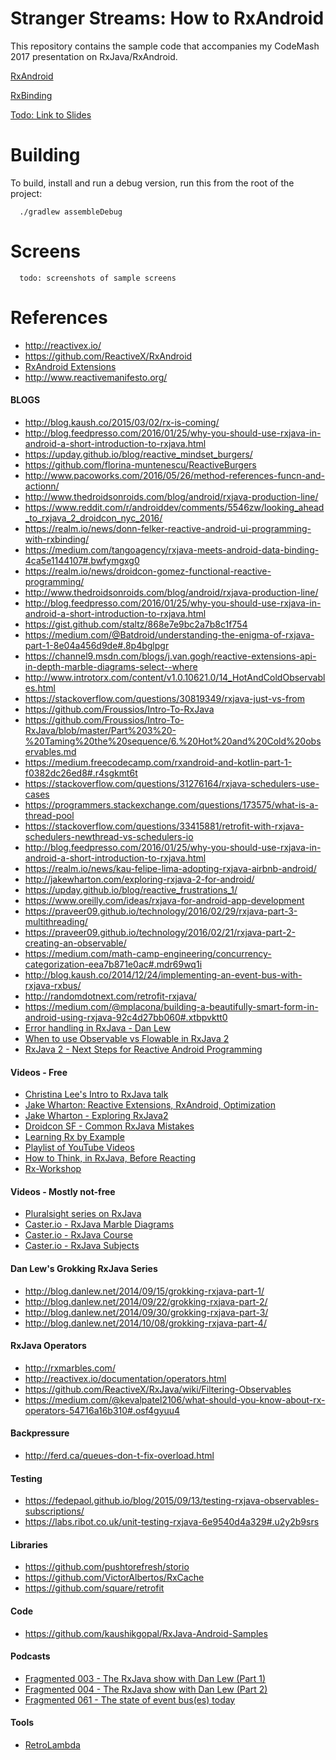 Stranger Streams: How to RxAndroid
=====================================

This repository contains the sample code that accompanies my CodeMash 2017 presentation on RxJava/RxAndroid.

[RxAndroid](https://github.com/ReactiveX/RxAndroid)

[RxBinding](https://github.com/JakeWharton/RxBinding)

[Todo: Link to Slides](http://www.google.com)

# Building

To build, install and run a debug version, run this from the root of the project:

```
  ./gradlew assembleDebug
```

# Screens
```
  todo: screenshots of sample screens
```

# References

* http://reactivex.io/
* https://github.com/ReactiveX/RxAndroid
* [RxAndroid Extensions](https://github.com/ReactiveX/RxAndroid/wiki)
* http://www.reactivemanifesto.org/

#### BLOGS
* http://blog.kaush.co/2015/03/02/rx-is-coming/
* http://blog.feedpresso.com/2016/01/25/why-you-should-use-rxjava-in-android-a-short-introduction-to-rxjava.html
* https://upday.github.io/blog/reactive_mindset_burgers/
* https://github.com/florina-muntenescu/ReactiveBurgers
* http://www.pacoworks.com/2016/05/26/method-references-funcn-and-actionn/
* http://www.thedroidsonroids.com/blog/android/rxjava-production-line/
* https://www.reddit.com/r/androiddev/comments/5546zw/looking_ahead_to_rxjava_2_droidcon_nyc_2016/
* https://realm.io/news/donn-felker-reactive-android-ui-programming-with-rxbinding/
* https://medium.com/tangoagency/rxjava-meets-android-data-binding-4ca5e1144107#.bwfymgxg0
* https://realm.io/news/droidcon-gomez-functional-reactive-programming/
* http://www.thedroidsonroids.com/blog/android/rxjava-production-line/
* http://blog.feedpresso.com/2016/01/25/why-you-should-use-rxjava-in-android-a-short-introduction-to-rxjava.html
* https://gist.github.com/staltz/868e7e9bc2a7b8c1f754
* https://medium.com/@Batdroid/understanding-the-enigma-of-rxjava-part-1-8e04a456d9de#.8p4bglpgr
* https://channel9.msdn.com/blogs/j.van.gogh/reactive-extensions-api-in-depth-marble-diagrams-select--where
* http://www.introtorx.com/content/v1.0.10621.0/14_HotAndColdObservables.html
* https://stackoverflow.com/questions/30819349/rxjava-just-vs-from
* https://github.com/Froussios/Intro-To-RxJava
* https://github.com/Froussios/Intro-To-RxJava/blob/master/Part%203%20-%20Taming%20the%20sequence/6.%20Hot%20and%20Cold%20observables.md
* https://medium.freecodecamp.com/rxandroid-and-kotlin-part-1-f0382dc26ed8#.r4sgkmt6t
* https://stackoverflow.com/questions/31276164/rxjava-schedulers-use-cases
* https://programmers.stackexchange.com/questions/173575/what-is-a-thread-pool
* https://stackoverflow.com/questions/33415881/retrofit-with-rxjava-schedulers-newthread-vs-schedulers-io
* http://blog.feedpresso.com/2016/01/25/why-you-should-use-rxjava-in-android-a-short-introduction-to-rxjava.html
* https://realm.io/news/kau-felipe-lima-adopting-rxjava-airbnb-android/
* http://jakewharton.com/exploring-rxjava-2-for-android/
* https://upday.github.io/blog/reactive_frustrations_1/
* https://www.oreilly.com/ideas/rxjava-for-android-app-development
* https://praveer09.github.io/technology/2016/02/29/rxjava-part-3-multithreading/
* https://praveer09.github.io/technology/2016/02/21/rxjava-part-2-creating-an-observable/
* https://medium.com/math-camp-engineering/concurrency-categorization-eea7b871e0ac#.mdr69wq1i
* http://blog.kaush.co/2014/12/24/implementing-an-event-bus-with-rxjava-rxbus/
* http://randomdotnext.com/retrofit-rxjava/
* https://medium.com/@mplacona/building-a-beautifully-smart-form-in-android-using-rxjava-92c4d27bb060#.xtbpvktt0
* [Error handling in RxJava - Dan Lew](http://blog.danlew.net/2015/12/08/error-handling-in-rxjava/)
* [When to use Observable vs Flowable in RxJava 2](https://github.com/ReactiveX/RxJava/wiki/What's-different-in-2.0#when-to-use-observable)
* [RxJava 2 - Next Steps for Reactive Android Programming](https://futurice.com/blog/the-next-step-for-reactive-android-programming)

#### Videos - Free
* [Christina Lee's Intro to RxJava talk](https://realm.io/news/intro-to-rxjava/)
* [Jake Wharton: Reactive Extensions, RxAndroid, Optimization](https://www.youtube.com/watch?v=qGM04LcSCmo)
* [Jake Wharton - Exploring RxJava2](https://realm.io/news/gotocph-jake-wharton-exploring-rxjava2-android/)
* [Droidcon SF - Common RxJava Mistakes](https://www.youtube.com/watch?v=QdmkXL7XikQ)
* [Learning Rx by Example](https://vimeo.com/190922794)
* [Playlist of YouTube Videos](https://www.youtube.com/playlist?list=PLWAnz6AE4dga8ZSEBr9kmCcqxKlBlZeOI)
* [How to Think, in RxJava, Before Reacting](https://vimeo.com/170796165)
* [Rx-Workshop](https://channel9.msdn.com/Series/Rx-Workshop/Rx-Workshop-Introduction)

#### Videos - Mostly not-free
* [Pluralsight series on RxJava](https://app.pluralsight.com/library/courses/reactive-programming-java-8-rxjava/table-of-contents)
* [Caster.io - RxJava Marble Diagrams](https://caster.io/lessons/rxjava-marble-diagrams/)
* [Caster.io - RxJava Course](https://caster.io/courses/rxjava/)
* [Caster.io - RxJava Subjects](https://caster.io/courses/rxjava-subjects/)

#### Dan Lew's Grokking RxJava Series
* http://blog.danlew.net/2014/09/15/grokking-rxjava-part-1/
* http://blog.danlew.net/2014/09/22/grokking-rxjava-part-2/
* http://blog.danlew.net/2014/09/30/grokking-rxjava-part-3/
* http://blog.danlew.net/2014/10/08/grokking-rxjava-part-4/

#### RxJava Operators
* http://rxmarbles.com/
* http://reactivex.io/documentation/operators.html
* https://github.com/ReactiveX/RxJava/wiki/Filtering-Observables
* https://medium.com/@kevalpatel2106/what-should-you-know-about-rx-operators-54716a16b310#.osf4gyuu4

#### Backpressure
* http://ferd.ca/queues-don-t-fix-overload.html

#### Testing
* https://fedepaol.github.io/blog/2015/09/13/testing-rxjava-observables-subscriptions/
* https://labs.ribot.co.uk/unit-testing-rxjava-6e9540d4a329#.u2y2b9srs

#### Libraries
* https://github.com/pushtorefresh/storio
* https://github.com/VictorAlbertos/RxCache
* https://github.com/square/retrofit

#### Code
* https://github.com/kaushikgopal/RxJava-Android-Samples

#### Podcasts
* [Fragmented 003 - The RxJava show with Dan Lew (Part 1)](http://fragmentedpodcast.com/episodes/3/)
* [Fragmented 004 - The RxJava show with Dan Lew (Part 2)](http://fragmentedpodcast.com/episodes/4/)
* [Fragmented 061 - The state of event bus(es) today](http://fragmentedpodcast.com/episodes/061/)

#### Tools
* [RetroLambda](https://github.com/evant/gradle-retrolambda)

